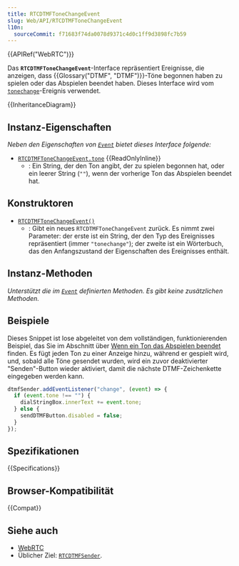 ```yaml
---
title: RTCDTMFToneChangeEvent
slug: Web/API/RTCDTMFToneChangeEvent
l10n:
  sourceCommit: f71683f74da0078d9371c4d0c1ff9d3898fc7b59
---
```


{{APIRef("WebRTC")}}

Das **`RTCDTMFToneChangeEvent`**-Interface repräsentiert Ereignisse, die anzeigen, dass {{Glossary("DTMF", "DTMF")}}-Töne begonnen haben zu spielen oder das Abspielen beendet haben. Dieses Interface wird vom [`tonechange`](/de/docs/Web/API/RTCDTMFSender/tonechange_event)-Ereignis verwendet.

{{InheritanceDiagram}}

## Instanz-Eigenschaften

_Neben den Eigenschaften von [`Event`](/de/docs/Web/API/Event) bietet dieses Interface folgende:_

- [`RTCDTMFToneChangeEvent.tone`](/de/docs/Web/API/RTCDTMFToneChangeEvent/tone) {{ReadOnlyInline}}
  - : Ein String, der den Ton angibt, der zu spielen begonnen hat, oder ein leerer String (`""`), wenn der vorherige Ton das Abspielen beendet hat.

## Konstruktoren

- [`RTCDTMFToneChangeEvent()`](/de/docs/Web/API/RTCDTMFToneChangeEvent/RTCDTMFToneChangeEvent)
  - : Gibt ein neues `RTCDTMFToneChangeEvent` zurück. Es nimmt zwei Parameter: der erste ist ein String, der den Typ des Ereignisses repräsentiert (immer `"tonechange"`); der zweite ist ein Wörterbuch, das den Anfangszustand der Eigenschaften des Ereignisses enthält.

## Instanz-Methoden

_Unterstützt die im [`Event`](/de/docs/Web/API/Event) definierten Methoden. Es gibt keine zusätzlichen Methoden._

## Beispiele

Dieses Snippet ist lose abgeleitet von dem vollständigen, funktionierenden Beispiel, das Sie im Abschnitt über [Wenn ein Ton das Abspielen beendet](/de/docs/Web/API/WebRTC_API/Using_DTMF#when_a_tone_finishes_playing) finden. Es fügt jeden Ton zu einer Anzeige hinzu, während er gespielt wird, und, sobald alle Töne gesendet wurden, wird ein zuvor deaktivierter "Senden"-Button wieder aktiviert, damit die nächste DTMF-Zeichenkette eingegeben werden kann.

```js
dtmfSender.addEventListener("change", (event) => {
  if (event.tone !== "") {
    dialStringBox.innerText += event.tone;
  } else {
    sendDTMFButton.disabled = false;
  }
});
```

## Spezifikationen

{{Specifications}}

## Browser-Kompatibilität

{{Compat}}

## Siehe auch

- [WebRTC](/de/docs/Web/API/WebRTC_API)
- Üblicher Ziel: [`RTCDTMFSender`](/de/docs/Web/API/RTCDTMFSender).
